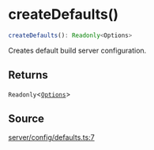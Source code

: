 # createDefaults()

```ts
createDefaults(): Readonly<Options>
```

Creates default build server configuration.

## Returns

`Readonly`\<[`Options`](../type-aliases/Options.md)\>

## Source

[server/config/defaults.ts:7](https://github.com/Elringus/Imgit/blob/157689c/src/server/config/defaults.ts#L7)
